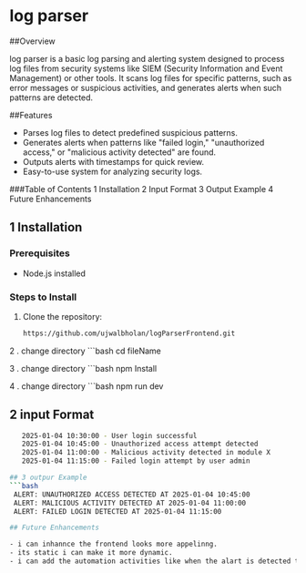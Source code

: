 # log parser 

##Overview

 log parser is a basic log parsing and alerting system designed to process log files from security systems like SIEM (Security Information and Event Management) or other tools. It scans log files for specific patterns, such as error messages or suspicious activities, and generates alerts when such patterns are detected.


##Features
 - Parses log files to detect predefined suspicious patterns.
 - Generates alerts when patterns like "failed login," "unauthorized access," or "malicious activity detected" are    found.
 - Outputs alerts with timestamps for quick review.
 - Easy-to-use system for analyzing security logs.

###Table of Contents
 1 Installation
 2 Input Format
 3 Output Example
 4 Future Enhancements

## 1 Installation

### Prerequisites
- Node.js installed

### Steps to Install
1. Clone the repository:
   ```bash
   https://github.com/ujwalbholan/logParserFrontend.git

2 . change directory
    ```bash
    cd fileName

3 . change directory
    ```bash
    npm Install

4 . change directory
    ```bash
    npm run dev


## 2 input Format
 ```bash
    2025-01-04 10:30:00 - User login successful
    2025-01-04 10:45:00 - Unauthorized access attempt detected
    2025-01-04 11:00:00 - Malicious activity detected in module X
    2025-01-04 11:15:00 - Failed login attempt by user admin

## 3 outpur Example
 ```bash
  ALERT: UNAUTHORIZED ACCESS DETECTED AT 2025-01-04 10:45:00
  ALERT: MALICIOUS ACTIVITY DETECTED AT 2025-01-04 11:00:00
  ALERT: FAILED LOGIN DETECTED AT 2025-01-04 11:15:00

## Future Enhancements

 - i can inhannce the frontend looks more appelinng.
 - its static i can make it more dynamic.
 - i can add the automation activities like when the alart is detected then it will send the mail to QA or send the message in the slack so all the developer are aware about the error.
 
